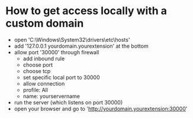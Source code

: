 # How to get access locally with a custom domain

- open 'C:\Windows\System32\drivers\etc\hosts'
- add '127.0.0.1   yourdomain.yourextension' at the bottom
- allow port '30000' through firewall
	- add inbound rule
	- choose port
	- choose tcp
	- set specific local port to 30000
	- allow connection
	- profile: All
	- name: yourservername
- run the server (which listens on port 30000)
- open your browser and go to 'http://yourdomain.yourextension:30000'
